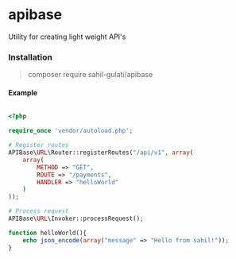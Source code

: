 # apibase
Utility for creating light weight API's


### Installation
> composer require sahil-gulati/apibase

#### Example
```php

<?php

require_once 'vendor/autoload.php';

# Register routes
APIBase\URL\Router::registerRoutes("/api/v1", array(
    array(
        METHOD => "GET",
        ROUTE => "/payments",
        HANDLER => "helloWorld"
    )
));

# Process request
APIBase\URL\Invoker::processRequest();

function helloWorld(){
    echo json_encode(array("message" => "Hello from sahil!"));
}
```
